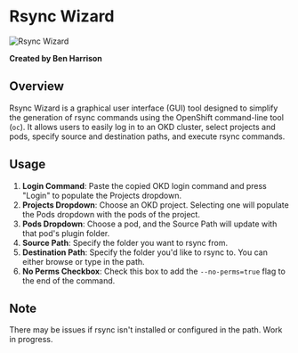 # Rsync Wizard

![Rsync Wizard](https://github.com/Benzamp/rsync-wizard/assets/39504919/4066eaf0-9aea-4bde-b259-0c0e2142db56)

**Created by Ben Harrison**

## Overview

Rsync Wizard is a graphical user interface (GUI) tool designed to simplify the generation of rsync commands using the OpenShift command-line tool (`oc`). It allows users to easily log in to an OKD cluster, select projects and pods, specify source and destination paths, and execute rsync commands.

## Usage

1. **Login Command**: Paste the copied OKD login command and press "Login" to populate the Projects dropdown.
2. **Projects Dropdown**: Choose an OKD project. Selecting one will populate the Pods dropdown with the pods of the project.
3. **Pods Dropdown**: Choose a pod, and the Source Path will update with that pod's plugin folder.
4. **Source Path**: Specify the folder you want to rsync from.
5. **Destination Path**: Specify the folder you'd like to rsync to. You can either browse or type in the path.
6. **No Perms Checkbox**: Check this box to add the `--no-perms=true` flag to the end of the command.

## Note

There may be issues if rsync isn't installed or configured in the path.
Work in progress.
